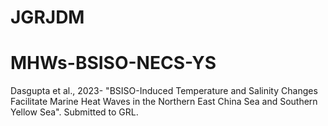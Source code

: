 # JGRJDM
# MHWs-BSISO-NECS-YS

Dasgupta et al., 2023- "BSISO-Induced Temperature and Salinity Changes Facilitate Marine Heat Waves in the Northern East China Sea and Southern Yellow Sea".
Submitted to GRL.
